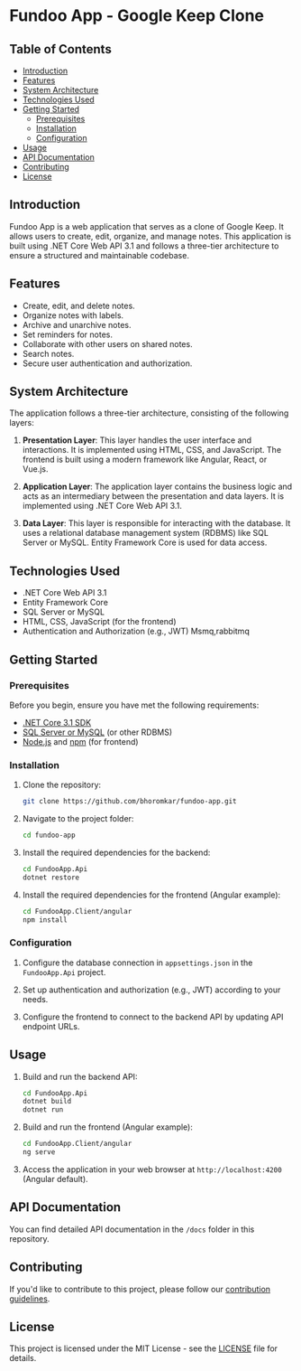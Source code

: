 # Fundoo App - Google Keep Clone

## Table of Contents

- [Introduction](#introduction)
- [Features](#features)
- [System Architecture](#system-architecture)
- [Technologies Used](#technologies-used)
- [Getting Started](#getting-started)
    - [Prerequisites](#prerequisites)
    - [Installation](#installation)
    - [Configuration](#configuration)
- [Usage](#usage)
- [API Documentation](#api-documentation)
- [Contributing](#contributing)
- [License](#license)

## Introduction

Fundoo App is a web application that serves as a clone of Google Keep. It allows users to create, edit, organize, and manage notes. This application is built using .NET Core Web API 3.1 and follows a three-tier architecture to ensure a structured and maintainable codebase.

## Features

- Create, edit, and delete notes.
- Organize notes with labels.
- Archive and unarchive notes.
- Set reminders for notes.
- Collaborate with other users on shared notes.
- Search notes.
- Secure user authentication and authorization.

## System Architecture

The application follows a three-tier architecture, consisting of the following layers:

1. **Presentation Layer**: This layer handles the user interface and interactions. It is implemented using HTML, CSS, and JavaScript. The frontend is built using a modern framework like Angular, React, or Vue.js.

2. **Application Layer**: The application layer contains the business logic and acts as an intermediary between the presentation and data layers. It is implemented using .NET Core Web API 3.1.

3. **Data Layer**: This layer is responsible for interacting with the database. It uses a relational database management system (RDBMS) like SQL Server or MySQL. Entity Framework Core is used for data access.

## Technologies Used

- .NET Core Web API 3.1
- Entity Framework Core
- SQL Server or MySQL
- HTML, CSS, JavaScript (for the frontend)
- Authentication and Authorization (e.g., JWT)
  Msmq,rabbitmq

## Getting Started

### Prerequisites

Before you begin, ensure you have met the following requirements:

- [.NET Core 3.1 SDK](https://dotnet.microsoft.com/download/dotnet/3.1)
- [SQL Server or MySQL](https://www.microsoft.com/en-us/sql-server/sql-server-downloads) (or other RDBMS)
- [Node.js](https://nodejs.org/) and [npm](https://www.npmjs.com/) (for frontend)

### Installation

1. Clone the repository:

   ```bash
   git clone https://github.com/bhoromkar/fundoo-app.git
   ```

2. Navigate to the project folder:

   ```bash
   cd fundoo-app
   ```

3. Install the required dependencies for the backend:

   ```bash
   cd FundooApp.Api
   dotnet restore
   ```

4. Install the required dependencies for the frontend (Angular example):

   ```bash
   cd FundooApp.Client/angular
   npm install
   ```

### Configuration

1. Configure the database connection in `appsettings.json` in the `FundooApp.Api` project.

2. Set up authentication and authorization (e.g., JWT) according to your needs.

3. Configure the frontend to connect to the backend API by updating API endpoint URLs.

## Usage

1. Build and run the backend API:

   ```bash
   cd FundooApp.Api
   dotnet build
   dotnet run
   ```

2. Build and run the frontend (Angular example):

   ```bash
   cd FundooApp.Client/angular
   ng serve
   ```

3. Access the application in your web browser at `http://localhost:4200` (Angular default).

## API Documentation

You can find detailed API documentation in the `/docs` folder in this repository.

## Contributing

If you'd like to contribute to this project, please follow our [contribution guidelines](CONTRIBUTING.md).

## License

This project is licensed under the MIT License - see the [LICENSE](LICENSE) file for details.
